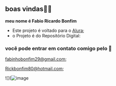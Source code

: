 ## boas vindas🖤💙

**meu nome é Fabio Ricardo Bonfim** 

- Este projeto é voltado para o [Alura](https://cursos.alura.com.br/corp/tecnologia-e-robotica-programacao-nem-2-e-3-serie-professor-113476-p705459); 
- o Projeto é do Repositório Digital: 

### você pode entrar em contato comigo pelo 📧

fabinhobonfim29@gmail.com;

Rickbonfim80@hotmail.com;

![](![image](https://github.com/fabioricardo27/fabioricardo27/assets/170458945/eb3f0676-8009-45fd-9ba0-812c7ee34636)
